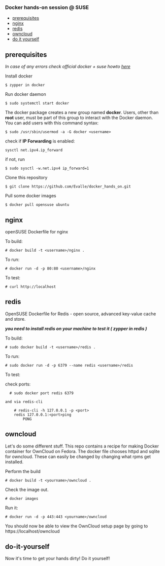 ### Docker hands-on session @ SUSE

- [prerequisites](#prerequisites)
- [nginx](#nginx)
- [redis](#redis)
- [owncloud](#owncloud)
- [do it yourself](#do-it-yourslef)

## prerequisites

_In case of any errors check official docker + suse howto [here](https://docs.docker.com/engine/installation/linux/SUSE/)_

Install docker
```
$ zypper in docker
```

Run docker daemon
```
$ sudo systemctl start docker
```
The docker package creates a new group named **docker**. Users, other than **root** user, must be part of this group to interact with the Docker daemon. You can add users with this command syntax:
```
$ sudo /usr/sbin/usermod -a -G docker <username>
```

check if **IP Forwarding** is enabled:

```
sysctl net.ipv4.ip_forward 
```

if not, run
```
$ sudo sysctl -w.net.ipv4 ip_forward=1

```

Clone this repository

```
$ git clone https://github.com/Evalle/docker_hands_on.git
```

Pull some docker images

```
$ docker pull opensuse ubuntu
```


## nginx

openSUSE Dockerfile for nginx

To build:

    # docker build -t <username>/nginx .

To run:

    # docker run -d -p 80:80 <username>/nginx

To test:

    # curl http://localhost

## redis

OpenSUSE Dockerfile for Redis - open source, advanced key-value cache and store.  

***you need to install redis on your machine to test it ( zypper in redis )***

To build:

    # sudo docker build -t <username>/redis .

To run:

    # sudo docker run -d -p 6379 --name redis <username>/redis

To test:

  check ports:

      # sudo docker port redis 6379
    
    and via redis-cli
      
        # redis-cli -h 127.0.0.1 -p <port>
        redis 127.0.0.1:<port>ping
            PONG

## owncloud

Let's do some different stuff. This repo contains a recipe for making Docker container for OwnCloud on Fedora. 
The docker file chooses httpd and sqlite for owncloud. These can easily be changed
by changing what rpms get installed. 

Perform the build

    # docker build -t <yourname>/owncloud .

Check the image out.

    # docker images

Run it:

    # docker run -d -p 443:443 <yourname>/owncloud

You should now be able to view the OwnCloud setup page by going to https://localhost/owncloud


## do-it-yourself
Now it's time to get your hands dirty! Do it yourself! 
